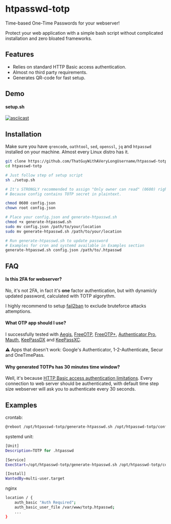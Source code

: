 # htpasswd-totp

Time-based One-Time Passwords for your webserver!

Protect your web application with a simple bash script without complicated installation and zero bloated frameworks.
## Features

- Relies on standard HTTP Basic access authentication.
- Almost no third party requirements.
- Generates QR-code for fast setup.

## Demo
#### setup.sh
[![asciicast](https://asciinema.org/a/603468.svg)](https://asciinema.org/a/603468)

## Installation

Make sure you have ```qrencode```, ```oathtool```, ```sed```, ```openssl```, ```jq``` and ```htpasswd``` installed on your machine. Almost every Linux distro has it.

```bash
git clone https://github.com/ThatGuyWithAVeryLongUsername/htpasswd-totp.git
cd htpasswd-totp

# Just follow step of setup script
sh ./setup.sh

# It's STRONGLY recommended to assign "Only owner can read" (0600) rights to config.json. 
# Because config contains TOTP secret in plaintext.

chmod 0600 config.json
chown root config.json

# Place your config.json and generate-htpasswd.sh
chmod +x generate-htpasswd.sh
sudo mv config.json /path/to/your/location
sudo mv generate-htpasswd.sh /path/to/your/location

# Run generate-htpasswd.sh to update password
# Examples for cron and systemd available in Examples section
generate-htpasswd.sh config.json /path/to/.htpasswd


```


## FAQ
#### Is this 2FA for webserver?
No, it's not 2FA, in fact it's **one** factor authentication, but with dynamicly updated password, calculated with TOTP algorythm. 

I highly recommend to setup [fail2ban](https://www.fail2ban.org/) to exclude bruteforce attacks attemptions.

#### What OTP app should I use?
I successfully tested with [Aegis](https://getaegis.app/), [FreeOTP](https://freeotp.github.io/), [FreeOTP+](https://github.com/helloworld1/FreeOTPPlus), [Authenticator Pro](https://github.com/jamie-mh/AuthenticatorPro), [Mauth](https://github.com/X1nto/Mauth), [KeePassDX](https://www.keepassdx.com/) and [KeePassXC](https://keepassxc.org/).

⚠️ Apps that doesn't work: Google's Authenticator, 1-2-Authenticate, Secur and OneTimePass.

#### Why generated TOTPs has 30 minutes time window?
Well, it's because [HTTP Basic access authentication limitations](https://en.wikipedia.org/wiki/Basic_access_authentication). Every connection to web server should be authenticated, with default time step size webserver will ask you to authenticate every 30 seconds.


## Examples
crontab:
```bash
@reboot /opt/htpasswd-totp/generate-htpasswd.sh /opt/htpasswd-totp/config.json /var/www/totp.htpasswd
```
systemd unit:
```bash
[Unit]
Description=TOTP for .htpasswd

[Service]
ExecStart=/opt/htpasswd-totp/generate-htpasswd.sh /opt/htpasswd-totp/config.json /var/www/totp.htpasswd

[Install]
WantedBy=multi-user.target
```
nginx
```bash
location / {
    auth_basic "Auth Required";
    auth_basic_user_file /var/www/totp.htpasswd;
    ...
}
```

